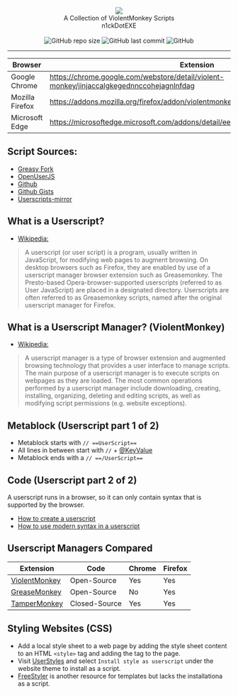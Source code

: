 <p align="center">
<a href="https://violentmonkey.github.io/"><img src="https://github.com/n1ckDotEXE/violentmonkey-scripts/blob/master/img/violentmonkey.png"></a>
<br>
A Collection of ViolentMonkey Scripts
<br>
n1ckDotEXE
<br>
<br>
<img alt="GitHub repo size" src="https://img.shields.io/github/repo-size/n1ckDotEXE/violentmonkey-scripts?style=flat-square">
<img alt="GitHub last commit" src="https://img.shields.io/github/last-commit/n1ckDotEXE/violentmonkey-scripts?style=flat-square">
<img alt="GitHub" src="https://img.shields.io/github/license/n1ckDotEXE/violentmonkey-scripts?style=flat-square">
</p>

---
| Browser         | Extension                                                                                 |
| --------------- | ----------------------------------------------------------------------------------------- |
| Google Chrome   | https://chrome.google.com/webstore/detail/violent-monkey/jinjaccalgkegednnccohejagnlnfdag |
| Mozilla Firefox | https://addons.mozilla.org/firefox/addon/violentmonkey/                                   |
| Microsoft Edge  | https://microsoftedge.microsoft.com/addons/detail/eeagobfjdenkkddmbclomhiblgggliao        |

## Script Sources:
* <a href="https://greasyfork.org/en">Greasy Fork</a>
* <a href="https://openuserjs.org/">OpenUserJS</a>
* <a href="https://github.com/search?q=%22%3D%3DUserScript%3D%3D%22">Github</a>
* <a href="https://gist.github.com/search?l=JavaScript&o=desc&q=%22%3D%3DUserScript%3D%3D%22&s=updated">Github Gists</a>
* <a href="https://userscripts-mirror.org/">Userscripts-mirror</a>

## What is a Userscript?
* <a href="https://en.wikipedia.org/wiki/Userscript">Wikipedia:</a>
> A userscript (or user script) is a program, usually written in JavaScript, for modifying web pages to augment browsing. On desktop browsers such as Firefox, they are enabled by use of a userscript manager browser extension such as Greasemonkey. The Presto-based Opera-browser-supported userscripts (referred to as User JavaScript) are placed in a designated directory. Userscripts are often referred to as Greasemonkey scripts, named after the original userscript manager for Firefox.

## What is a Userscript Manager? (ViolentMonkey)
* <a href="https://en.wikipedia.org/wiki/Userscript">Wikipedia:</a>
>A userscript manager is a type of browser extension and augmented browsing technology that provides a user interface to manage scripts. The main purpose of a userscript manager is to execute scripts on webpages as they are loaded. The most common operations performed by a userscript manager include downloading, creating, installing, organizing, deleting and editing scripts, as well as modifying script permissions (e.g. website exceptions).

## Metablock (Userscript part 1 of 2)
* Metablock starts with `// ==UserScript==`
* All lines in between start with `//` + <a href="https://violentmonkey.github.io/api/metadata-block/">@KeyValue</a>
* Metablock ends with a `// ==/UserScript==`

## Code (Userscript part 2 of 2)
A userscript runs in a browser, so it can only contain syntax that is supported by the browser.
* <a href="https://violentmonkey.github.io/guide/creating-a-userscript/">How to create a userscript</a>
* <a href="https://violentmonkey.github.io/guide/using-modern-syntax/">How to use modern syntax in a userscript</a>

## Userscript Managers Compared
|Extension|Code|Chrome|Firefox|
|-|-|-|-|
|<a href="https://violentmonkey.github.io/">ViolentMonkey</a>|Open-Source|Yes|Yes|
|<a href="https://github.com/greasemonkey/greasemonkey/">GreaseMonkey</a>|Open-Source|No|Yes|
|<a href="https://www.tampermonkey.net/">TamperMonkey</a>|Closed-Source|Yes|Yes|

## Styling Websites (CSS)
 * Add a local style sheet to a web page by adding the style sheet content to an HTML `<style>` tag and adding the tag to the page.
 * Visit <a href="https://www.userstyles.org/">UserStyles</a> and select `Install style as userscript` under the website theme to install as a script.
 * <a href="https://freestyler.ws/">FreeStyler</a> is another resource for templates but lacks the installationa as a script.
